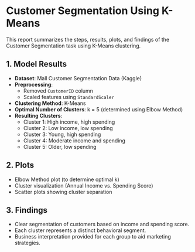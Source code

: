 # Customer Segmentation Using K-Means

This report summarizes the steps, results, plots, and findings of the Customer Segmentation task using K-Means clustering.

## 1. Model Results
- **Dataset**: Mall Customer Segmentation Data (Kaggle)
- **Preprocessing**:
  - Removed `CustomerID` column
  - Scaled features using `StandardScaler`
- **Clustering Method**: K-Means
- **Optimal Number of Clusters**: k = 5 (determined using Elbow Method)
- **Resulting Clusters**:
  - Cluster 1: High income, high spending
  - Cluster 2: Low income, low spending
  - Cluster 3: Young, high spending
  - Cluster 4: Moderate income and spending
  - Cluster 5: Older, low spending

## 2. Plots
- Elbow Method plot (to determine optimal k)
- Cluster visualization (Annual Income vs. Spending Score)
- Scatter plots showing cluster separation

## 3. Findings
- Clear segmentation of customers based on income and spending score.
- Each cluster represents a distinct behavioral segment.
- Business interpretation provided for each group to aid marketing strategies.



